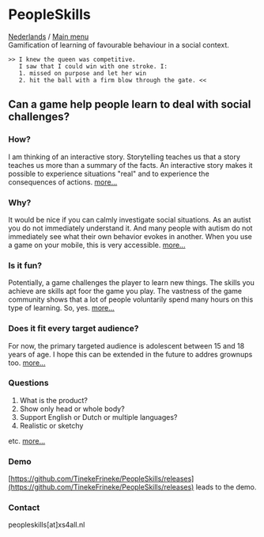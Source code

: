 # PeopleSkills
[Nederlands](.) / [Main menu](README_en)  
Gamification of learning of favourable behaviour in a social context.
```
>> I knew the queen was competitive.
   I saw that I could win with one stroke. I:
   1. missed on purpose and let her win
   2. hit the ball with a firm blow through the gate. <<
```
## Can a game help people learn to deal with social challenges?

### How?
I am thinking of an interactive story. Storytelling teaches us that a story teaches us more than a summary of the facts.
An interactive story makes it possible to experience situations "real" and to experience the consequences of actions.
[more...](HOW_en)
### Why?
It would be nice if you can calmly investigate social situations. As an autist you do not immediately understand it. And many people with autism do not immediately see what their own behavior evokes in another. When you use a game on your mobile, this is very accessible.
[more...](WHY_en)
### Is it fun?
Potentially, a game challenges the player to learn new things. The skills you achieve are skills apt foor the game you play.
The vastness of the game community shows that a lot of people voluntarily spend many hours on this type of learning. So, yes.
[more...](RPG_en)
### Does it fit every target audience?
For now, the primary targeted audience is adolescent between 15 and 18 years of age. I hope this can be extended in the future to addres grownups too.
[more...](TARGET_en)
### Questions
1. What is the product?
1. Show only head or whole body?
2. Support English or Dutch or multiple languages?
3. Realistic or sketchy

etc.
[more...](QUESTIONS_en)

### Demo
[https://github.com/TinekeFrineke/PeopleSkills/releases](https://github.com/TinekeFrineke/PeopleSkills/releases) leads to the demo.
### Contact
peopleskills[at]xs4all.nl

